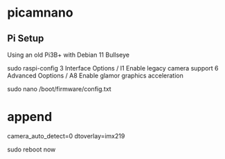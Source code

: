 # picamnano

## Pi Setup

Using an old Pi3B+ with Debian 11 Bullseye

sudo raspi-config 
3 Interface Options / I1 Enable legacy camera support
6 Advanced Ooptions / A8 Enable glamor graphics acceleration

sudo nano /boot/firmware/config.txt
# append
camera_auto_detect=0
dtoverlay=imx219

sudo reboot now

